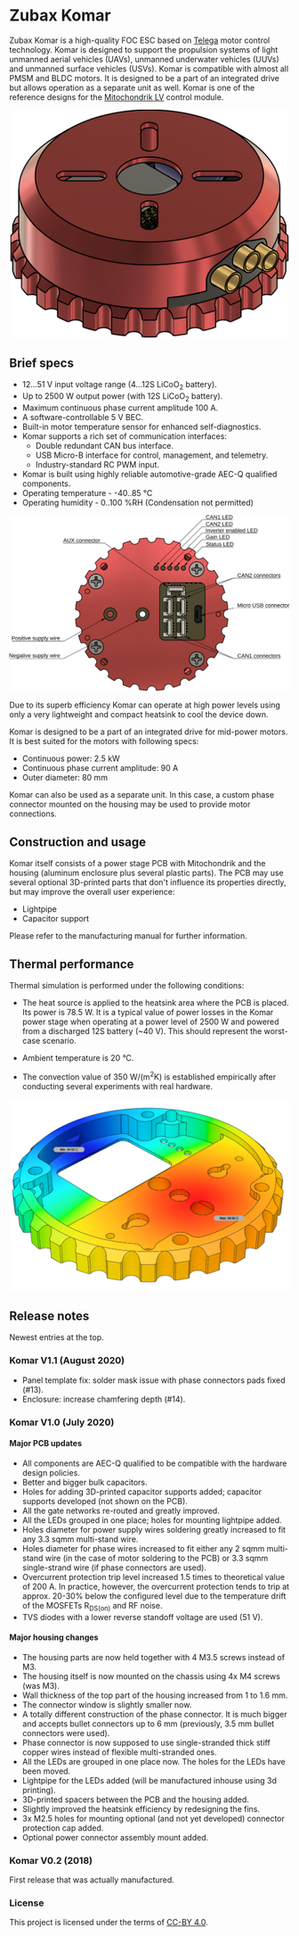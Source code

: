 # Zubax Komar

Zubax Komar is a high-quality FOC ESC based on [Telega](https://zubax.com/technologies/telega) motor control technology.
Komar is designed to support the propulsion systems of light unmanned aerial vehicles (UAVs), unmanned underwater vehicles (UUVs)
and unmanned surface vehicles (USVs). Komar is compatible with almost all PMSM and BLDC motors.
It is designed to be a part of an integrated drive but allows operation as a separate unit as well.
Komar is one of the reference designs for the [Mitochondrik LV](https://zubax.com/products/mitochondrik-lv) control module.

<p align="center">
<img src="pics/Komar.svg" alt="Zubax Komar" width="500"/>
</p>

## Brief specs

* 12...51 V input voltage range (4...12S LiCoO<sub>2</sub> battery).
* Up to 2500 W output power (with 12S LiCoO<sub>2</sub> battery).
* Maximum continuous phase current amplitude 100 A.
* A software-controllable 5 V BEC.
* Built-in motor temperature sensor for enhanced self-diagnostics.
* Komar supports a rich set of communication interfaces:
  * Double redundant CAN bus interface.
  * USB Micro-B interface for control, management, and telemetry.
  * Industry-standard RC PWM input.
* Komar is built using highly reliable automotive-grade AEC-Q qualified components.
* Operating temperature - -40..85 °C
* Operating humidity - 0..100 %RH (Condensation not permitted)

<img src="pics/connectors leds.svg" alt="Komar connectors and LEDs placement" />

Due to its superb efficiency Komar can operate at high power levels using only a very lightweight and compact heatsink to cool the device down.

Komar is designed to be a part of an integrated drive for mid-power motors.
It is best suited for the motors with following specs:

* Continuous power: 2.5 kW
* Continuous phase current amplitude: 90 A
* Outer diameter: 80 mm

Komar can also be used as a separate unit. In this case, a custom phase connector mounted on the housing may be used to provide motor connections.

## Construction and usage

Komar itself consists of a power stage PCB with Mitochondrik and the housing (aluminum enclosure plus several plastic parts).
The PCB may use several optional 3D-printed parts that don't influence its properties directly, but may improve the overall user experience:

- Lightpipe
- Capacitor support

Please refer to the manufacturing manual for further information.

## Thermal performance

Thermal simulation is performed under the following conditions:

* The heat source is applied to the heatsink area where the PCB is placed. Its power is 78.5 W.
  It is a typical value of power losses in the Komar power stage when operating at a power level of 2500 W
  and powered from a discharged 12S battery (~40 V). This should represent the worst-case scenario.

* Ambient temperature is 20 °C.

* The convection value of 350 W/(m<sup>2</sup>K) is established empirically after conducting several experiments with real hardware.

<img src="pics/thermal_performance.png" alt="Zubax Komar thermal performance" />

## Release notes

Newest entries at the top.

### Komar V1.1 (August 2020)

* Panel template fix: solder mask issue with phase connectors pads fixed (#13).
* Enclosure: increase chamfering depth (#14).

### Komar V1.0 (July 2020)

#### Major PCB updates

* All components are AEC-Q qualified to be compatible with the hardware design policies.
* Better and bigger bulk capacitors.
* Holes for adding 3D-printed capacitor supports added; capacitor supports  developed (not shown on the PCB).
* All the gate networks re-routed and greatly improved.
* All the LEDs grouped in one place; holes for mounting lightpipe added.
* Holes diameter for power supply wires soldering greatly increased to fit any 3.3 sqmm multi-stand wire.
* Holes diameter for phase wires increased to fit either any 2 sqmm multi-stand wire
  (in the case of motor soldering to the PCB) or 3.3 sqmm single-strand wire (if phase connectors are used).
* Overcurrent protection trip level increased 1.5 times to theoretical value of 200 A.
  In practice, however, the overcurrent protection tends to trip at approx. 20-30% below the configured level
  due to the temperature drift of the MOSFETs R<sub>DS(on)</sub> and RF noise.
* TVS diodes with a lower reverse standoff voltage are used (51 V).

#### Major housing changes

* The housing parts are now held together with 4 M3.5 screws instead of M3.
* The housing itself is now mounted on the chassis using 4x M4 screws (was M3).
* Wall thickness of the top part of the housing increased from 1 to 1.6 mm.
* The connector window is slightly smaller now.
* A totally different construction of the phase connector.
  It is much bigger and accepts bullet connectors up to 6 mm (previously, 3.5 mm bullet connectors were used).
* Phase connector is now supposed to use single-stranded thick stiff copper wires instead of flexible multi-stranded ones.
* All the LEDs are grouped in one place now. The holes for the LEDs have been moved.
* Lightpipe for the LEDs added (will be manufactured inhouse using 3d printing).
* 3D-printed spacers between the PCB and the housing added.
* Slightly improved the heatsink efficiency by redesigning the fins.
* 3x M2.5 holes for mounting optional (and not yet developed) connector protection cap added.
* Optional power connector assembly  mount added.

### Komar V0.2 (2018)

First release that was actually manufactured.

### License

This project is licensed under the terms of [CC-BY 4.0](https://creativecommons.org/licenses/by/4.0/).
